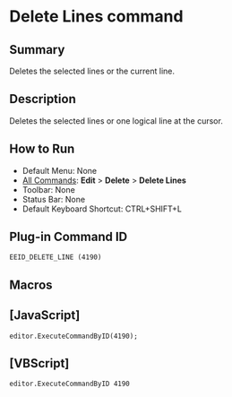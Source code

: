 # Delete Lines command

## Summary

Deletes the selected lines or the current line.

## Description

Deletes the selected lines or one logical line at the cursor.

## How to Run

- Default Menu: None
- [All Commands](../tools/all_commands): **Edit** \> **Delete**
\> **Delete Lines**
- Toolbar: None
- Status Bar: None
- Default Keyboard Shortcut: CTRL+SHIFT+L

## Plug-in Command ID

```
EEID_DELETE_LINE (4190)```

## Macros

## \[JavaScript\]

```
editor.ExecuteCommandByID(4190);
```

## \[VBScript\]

```
editor.ExecuteCommandByID 4190
```
